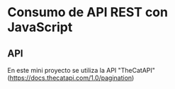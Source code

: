 # Consumo de API REST con JavaScript

## API

En este mini proyecto se utiliza la API "TheCatAPI" (https://docs.thecatapi.com/1.0/pagination)
